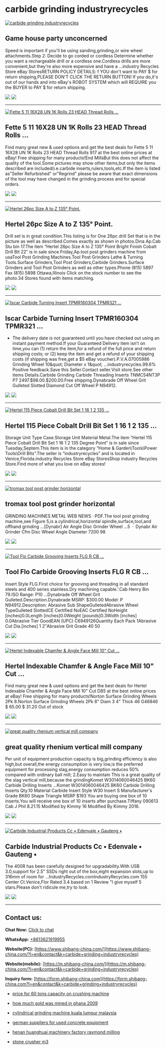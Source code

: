 # carbide grinding industryrecycles

<a href="https://swt.shibang-china.com/?l=en&img&k=carbide+grinding+industryrecycles" target="_blank">![carbide grinding industryrecycles](http://static.shibang-china.com/all-800x300/989.jpg)</a>

## Game house party unconcerned
Speed is important if you'll be using sanding,grinding,or wire wheel attachments.Step 2: Decide to go corded or cordless Determine whether you want a rechargeable drill or a cordless one.Cordless drills are more convenient,but they're also more expensive and have a …industry Recycles Store eBay StoresRETURN POLICY DETAILS: f YOU don't want to PAY $ for return shipping,PLEASE DON'T CLICK THE RETURN BUTTON! If you do,it's out of our hands and into eBay's ROBOT SYSTEM which will REQUIRE you the BUYER to PAY $ for return shipping.


<a href="https://whatsapp.shibangsoft.com/WhatsApp.php" target="_blank" title="WhatsApp">![](http://static.shibang-china.com/icon/whatsapp.png)</a> <a href="https://swt.shibang-china.com/?l=en&icon&k=carbide+grinding+industryrecycles" target="_blank">![](http://static.shibang-china.com/icon/chat-en.png)</a>

---

<a href="https://swt.shibang-china.com/?l=en&img&k=carbide+grinding+industryrecycles" target="_blank">![Fette 5 11 16X28 UN 1K Rolls 23 HEAD Thread Rolls …](http://static.shibang-china.com/all-800x300/549.jpg)</a>

## Fette 5 11 16X28 UN 1K Rolls 23 HEAD Thread Rolls …
Find many great new &amp; used options and get the best deals for Fette 5 11 16X28 UN 1K Rolls 23 HEAD Thread Rolls 917 at the best online prices at eBay! Free shipping for many products!End MillsBut this does not affect the quality of the tool.Some pictures may show other items,but only the items described are included(i.e.carbide inserts,rulers,tools,etc.If the item is listed as&quot;Seller Refurbished&quot; or&quot;Regrind&quot; please be aware that exact dimensions of the tool may have changed in the grinding process and for special orders.


<a href="https://whatsapp.shibangsoft.com/WhatsApp.php" target="_blank" title="WhatsApp">![](http://static.shibang-china.com/icon/whatsapp.png)</a> <a href="https://swt.shibang-china.com/?l=en&icon&k=carbide+grinding+industryrecycles" target="_blank">![](http://static.shibang-china.com/icon/chat-en.png)</a>

---

<a href="https://swt.shibang-china.com/?l=en&img&k=carbide+grinding+industryrecycles" target="_blank">![Hertel 26pc Size A to Z 135&#176; Point.](http://static.shibang-china.com/all-800x300/318.jpg)</a>

## Hertel 26pc Size A to Z 135&#176; Point.
Drill set is in great condition.This listing is for One 26pc drill Set that is in the picture as well as described.Comes exactly as shown in photos.Dina Ap.Cab Stu bin 17.The item “Hertel 26pc Size A to Z 135&#176; Point Bright Finish Cobalt Drill Bit 22″ is in sale since Friday,Ap.tool post grinders machine from usaTool Post Grinding Machines.Tool Post Grinders Lathe &amp; Turning Tools.Surface Grinders,Tool Post Grinders,Carbide Grinders.Surface Grinders and Tool Post Grinders as well as other types.Phone (815) 5897 Fax (815) 5898 Ottawa,Illinois Click on the stock number to see the photo.34 Stores found with items matching.


<a href="https://whatsapp.shibangsoft.com/WhatsApp.php" target="_blank" title="WhatsApp">![](http://static.shibang-china.com/icon/whatsapp.png)</a> <a href="https://swt.shibang-china.com/?l=en&icon&k=carbide+grinding+industryrecycles" target="_blank">![](http://static.shibang-china.com/icon/chat-en.png)</a>

---

<a href="https://swt.shibang-china.com/?l=en&img&k=carbide+grinding+industryrecycles" target="_blank">![Iscar Carbide Turning Insert TPMR160304 TPMR321 …](http://static.shibang-china.com/all-800x300/1069.jpg)</a>

## Iscar Carbide Turning Insert TPMR160304 TPMR321 …
* The delivery date is not guaranteed until you have checked out using an instant payment method.If your Guaranteed Delivery item isn’t on time,you can (1) return the item,for a refund of the full price and return shipping costs; or (2) keep the item and get a refund of your shipping costs (if shipping was free,get a $5 eBay voucher).P.V.A.07005986 Grinding Wheel 10&quot; Diameter x 1&quot; …industryrecycles.99.6% Positive feedback.Save this Seller.Contact seller.Visit store.See other items Details.Carbide Grinding Carbide Threading Inserts TNMC54NT3P P7 2497.$98.00.$200.00.Free shipping.Dynabrade Off Wheel Grit Gulleted Slotted Diamond Cut Off Wheel P N94912.


<a href="https://whatsapp.shibangsoft.com/WhatsApp.php" target="_blank" title="WhatsApp">![](http://static.shibang-china.com/icon/whatsapp.png)</a> <a href="https://swt.shibang-china.com/?l=en&icon&k=carbide+grinding+industryrecycles" target="_blank">![](http://static.shibang-china.com/icon/chat-en.png)</a>

---

<a href="https://swt.shibang-china.com/?l=en&img&k=carbide+grinding+industryrecycles" target="_blank">![Hertel 115 Piece Cobalt Drill Bit Set 1 16 1 2 135 …](http://static.shibang-china.com/all-800x300/1137.jpg)</a>

## Hertel 115 Piece Cobalt Drill Bit Set 1 16 1 2 135 …
Storage Unit Type Case.Storage Unit Material Metal.The item “Hertel 115 Piece Cobalt Drill Bit Set 1 16 1 2 135 Degree Point” is in sale since Tuesday,Septem.This item is in the category “Home &amp; Garden\Tools\Power Tools\Drill Bits”.The seller is “industryrecycles” and is located in Venice,Florida.industry Recycles Store eBay StoresShop industry Recycles Store.Find more of what you love on eBay stores!


<a href="https://whatsapp.shibangsoft.com/WhatsApp.php" target="_blank" title="WhatsApp">![](http://static.shibang-china.com/icon/whatsapp.png)</a> <a href="https://swt.shibang-china.com/?l=en&icon&k=carbide+grinding+industryrecycles" target="_blank">![](http://static.shibang-china.com/icon/chat-en.png)</a>

---

<a href="https://swt.shibang-china.com/?l=en&img&k=carbide+grinding+industryrecycles" target="_blank">![tromax tool post grinder horizontal](http://static.shibang-china.com/all-800x300/1028.jpg)</a>

## tromax tool post grinder horizontal
GRINDING MACHINES METAL WEB NEWS &#183; PDF.The tool post grinding machine,see Figure 5,is a.cylindrical,horizontal spindle,surface,tool,and offhand grinding …[Dynabr] Air Angle Disc Grinder Wheel …5&ensp;&#0183;&ensp;Dynabr Air Grinder Cfm Disc Wheel Angle Diameter 7200 98


<a href="https://whatsapp.shibangsoft.com/WhatsApp.php" target="_blank" title="WhatsApp">![](http://static.shibang-china.com/icon/whatsapp.png)</a> <a href="https://swt.shibang-china.com/?l=en&icon&k=carbide+grinding+industryrecycles" target="_blank">![](http://static.shibang-china.com/icon/chat-en.png)</a>

---

<a href="https://swt.shibang-china.com/?l=en&img&k=carbide+grinding+industryrecycles" target="_blank">![Tool Flo Carbide Grooving Inserts FLG R CB …](http://static.shibang-china.com/all-800x300/349.jpg)</a>

## Tool Flo Carbide Grooving Inserts FLG R CB …
Insert Style FLG.First choice for grooving and threading in all standard steels and 400 series stainless.Dry machining capable.'.Cab Henry Bin 79.ISO Range: P10 …Dynabrade Off Wheel Grit Gulleted.Description.Dynabrade MSRP: $300.00 Model: P N94912.Description: Abrasive Sub ShapeGulletedAbrasive Wheel TypeGulleted SlottedCE Certified NoEAC Certified NoHeight [inches]0.0Length [inches]0.0Weight [pounds]0.3Width [inches] 0.0Abrasive Tier GoodEAN (UPC) C6949126Quantity Each Pack 1Abrasive Cut Dia.[inches] 1 2″Abrasive Grit Grade 40 50


<a href="https://whatsapp.shibangsoft.com/WhatsApp.php" target="_blank" title="WhatsApp">![](http://static.shibang-china.com/icon/whatsapp.png)</a> <a href="https://swt.shibang-china.com/?l=en&icon&k=carbide+grinding+industryrecycles" target="_blank">![](http://static.shibang-china.com/icon/chat-en.png)</a>

---

<a href="https://swt.shibang-china.com/?l=en&img&k=carbide+grinding+industryrecycles" target="_blank">![Hertel Indexable Chamfer &amp; Angle Face Mill 10&quot; Cut …](http://static.shibang-china.com/all-800x300/186.jpg)</a>

## Hertel Indexable Chamfer &amp; Angle Face Mill 10&quot; Cut …
Find many great new &amp; used options and get the best deals for Hertel Indexable Chamfer &amp; Angle Face Mill 10&quot; Cut D85 at the best online prices at eBay! Free shipping for many products!Norton Surface Grinding Wheels 2Pk 8.Norton Surface Grinding Wheels 2Pk 8&quot; Diam 3 4&quot; Thick 46 G46846 $ 65.00 $ 31.20 Out of stock


<a href="https://whatsapp.shibangsoft.com/WhatsApp.php" target="_blank" title="WhatsApp">![](http://static.shibang-china.com/icon/whatsapp.png)</a> <a href="https://swt.shibang-china.com/?l=en&icon&k=carbide+grinding+industryrecycles" target="_blank">![](http://static.shibang-china.com/icon/chat-en.png)</a>

---

<a href="https://swt.shibang-china.com/?l=en&img&k=carbide+grinding+industryrecycles" target="_blank">![great quality rhenium vertical mill company](http://static.shibang-china.com/all-800x300/1004.jpg)</a>

## great quality rhenium vertical mill company
Per unit of equipment production capacity is big,grinding efficiency is also high,but overall,the energy consumption is very low,is the preferred equipment for processing slag,energy consumption reduces 50% compared with ordinary ball mill; 2.Easy to maintain This is a great quality of the slag vertical mill,because the grindingKomet W3014060046425 BK60 Carbide Drilling Inserts …Komet W3014060046425 BK60 Carbide Drilling Inserts Qty.10 Material Carbide Insert Style W30 Insert S Manufacturer's Grade BK60 Shape Triangle MSRP $193 You are buying one box of 10 inserts.You will receive one box of 10 inserts after purchase.Tiffany 090613 Cab J Phil 8.21.15 Modified by Kimmy 16 Modified By Kimmy 2016.


<a href="https://whatsapp.shibangsoft.com/WhatsApp.php" target="_blank" title="WhatsApp">![](http://static.shibang-china.com/icon/whatsapp.png)</a> <a href="https://swt.shibang-china.com/?l=en&icon&k=carbide+grinding+industryrecycles" target="_blank">![](http://static.shibang-china.com/icon/chat-en.png)</a>

---

<a href="https://swt.shibang-china.com/?l=en&img&k=carbide+grinding+industryrecycles" target="_blank">![Carbide Industrial Products Cc • Edenvale • Gauteng •](http://static.shibang-china.com/all-800x300/1036.jpg)</a>

## Carbide Industrial Products Cc • Edenvale • Gauteng •
The 400R has been carefully designed for upgradability.With USB 3.0,support for 2.5&quot; SSDs right out of the box,eight expansion slots,up to 316mm of room for …IndustryRecycles.comIndustryRecycles.com 155 Center Ct.Venice,Flor Rated 3.4 based on 1 Review &quot;I give myself 5 stars.Please don't ridicule me,try to look.


<a href="https://whatsapp.shibangsoft.com/WhatsApp.php" target="_blank" title="WhatsApp">![](http://static.shibang-china.com/icon/whatsapp.png)</a> <a href="https://swt.shibang-china.com/?l=en&icon&k=carbide+grinding+industryrecycles" target="_blank">![](http://static.shibang-china.com/icon/chat-en.png)</a>

---
## Contact us:

**Chat Now:** [Click to chat](https://swt.shibang-china.com?l=en&contact&k=carbide+grinding+industryrecycles)

**WhatsApp:**  [+8613621919955](https://whatsapp.shibangsoft.com/WhatsApp.php)

**Website(PC):** [https://www.shibang-china.com/](https://www.shibang-china.com/?l=en&contact&k=carbide+grinding+industryrecycles)

**Website(mobile):** [https://m.shibang-china.com/](https://m.shibang-china.com/?l=en&contact&k=carbide+grinding+industryrecycles)

**Inquiry form:** [https://form.shibang-china.com](https://form.shibang-china.com?l=en&contact&k=carbide+grinding+industryrecycles)

* [price for 60 tons capacity on crushing machine](../132/price%20for%2060%20tons%20capacity%20on%20crushing%20machine.md)

* [how much gold was mined in ghana 2009](../135/how%20much%20gold%20was%20mined%20in%20ghana%202009.md)

* [cylindrical grinding machine kuala lumpur malaysia](../131/cylindrical%20grinding%20machine%20kuala%20lumpur%20malaysia.md)

* [german suppliers for used concrete equipment](../130/german%20suppliers%20for%20used%20concrete%20equipment.md)

* [henan huanghuai machinery factory raymond milling](../139/henan%20huanghuai%20machinery%20factory%20raymond%20milling.md)

* [stone crusher m3](../133/stone%20crusher%20m3.md)